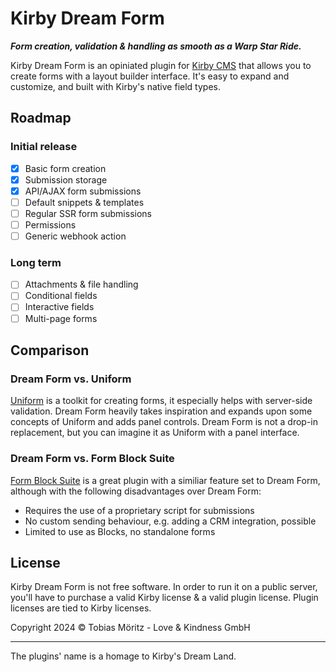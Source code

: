 # Kirby Dream Form

**_Form creation, validation & handling as smooth as a Warp Star Ride._**

Kirby Dream Form is an opiniated plugin for [Kirby CMS](https://getkirby.com/) that allows you to create forms with a layout builder interface. It's easy to expand and customize, and built with Kirby's native field types.

## Roadmap

### Initial release

- [x] Basic form creation
- [x] Submission storage
- [x] API/AJAX form submissions
- [ ] Default snippets & templates
- [ ] Regular SSR form submissions
- [ ] Permissions
- [ ] Generic webhook action

### Long term

- [ ] Attachments & file handling
- [ ] Conditional fields
- [ ] Interactive fields
- [ ] Multi-page forms

## Comparison

### Dream Form vs. Uniform

[Uniform](https://kirby-uniform.readthedocs.io/en/latest/) is a toolkit for creating forms, it especially helps with server-side validation. Dream Form heavily takes inspiration and expands upon some concepts of Uniform and adds panel controls. Dream Form is not a drop-in replacement, but you can imagine it as Uniform with a panel interface.

### Dream Form vs. Form Block Suite

[Form Block Suite](https://github.com/youngcut/kirby-form-block-suite) is a great plugin with a similiar feature set to Dream Form, although with the following disadvantages over Dream Form:

- Requires the use of a proprietary script for submissions
- No custom sending behaviour, e.g. adding a CRM integration, possible
- Limited to use as Blocks, no standalone forms

## License

Kirby Dream Form is not free software. In order to run it on a public server, you'll have to purchase a valid Kirby license & a valid plugin license. Plugin licenses are tied to Kirby licenses.

Copyright 2024 © Tobias Möritz - Love & Kindness GmbH

---

The plugins' name is a homage to Kirby's Dream Land.
